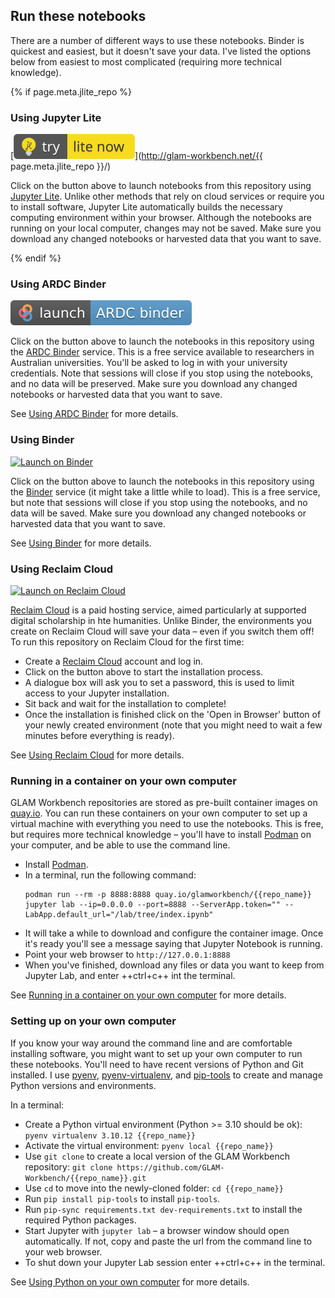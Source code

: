 <!-- START RUN INFO -->

## Run these notebooks

There are a number of different ways to use these notebooks. Binder is quickest and easiest, but it doesn't save your data. I've listed the options below from easiest to most complicated (requiring more technical knowledge).

{% if page.meta.jlite_repo %}

### Using Jupyter Lite

[![Jupyter Lite](../images/jlite-badge.svg)](http://glam-workbench.net/{{ page.meta.jlite_repo }}/)

Click on the button above to launch notebooks from this repository using [Jupyter Lite](https://jupyterlite.readthedocs.io/en/stable/). Unlike other methods that rely on cloud services or require you to install software, Jupyter Lite automatically builds the necessary computing environment within your browser. Although the notebooks are running on your local computer, changes may not be saved. Make sure you download any changed notebooks or harvested data that you want to save.

{% endif %}

### Using ARDC Binder

[![Launch on ARDC Binder](../images/launch-ARDC-binder.svg)](https://binderhub.rc.nectar.org.au/v2/gh/GLAM-Workbench/{{repo_name}}/HEAD?urlpath=lab/tree/index.ipynb)

Click on the button above to launch the notebooks in this repository using the [ARDC Binder](https://mybinder.org/) service. This is a free service available to researchers in Australian universities. You'll be asked to log in with your university credentials. Note that sessions will close if you stop using the notebooks, and no data will be preserved. Make sure you download any changed notebooks or harvested data that you want to save.

See [Using ARDC Binder](https://glam-workbench.net/using-ardc-binder/) for more details.

### Using Binder

[![Launch on Binder](https://mybinder.org/badge_logo.svg)](https://mybinder.org/v2/gh/GLAM-Workbench/trove-contributors/master/?urlpath=lab/tree/index.ipynb)

Click on the button above to launch the notebooks in this repository using the [Binder](https://mybinder.org/) service (it might take a little while to load). This is a free service, but note that sessions will close if you stop using the notebooks, and no data will be saved. Make sure you download any changed notebooks or harvested data that you want to save.

See [Using Binder](https://glam-workbench.net/using-binder/) for more details.

### Using Reclaim Cloud

[![Launch on Reclaim Cloud](https://glam-workbench.github.io/images/launch-on-reclaim-cloud.svg)](https://app.my.reclaim.cloud/?manifest=https://raw.githubusercontent.com/GLAM-Workbench/{{repo_name}}/master/reclaim-manifest.jps)

[Reclaim Cloud](https://reclaim.cloud/) is a paid hosting service, aimed particularly at supported digital scholarship in hte humanities. Unlike Binder, the environments you create on Reclaim Cloud will save your data – even if you switch them off! To run this repository on Reclaim Cloud for the first time:

* Create a [Reclaim Cloud](https://reclaim.cloud/) account and log in.
* Click on the button above to start the installation process.
* A dialogue box will ask you to set a password, this is used to limit access to your Jupyter installation.
* Sit back and wait for the installation to complete!
* Once the installation is finished click on the 'Open in Browser' button of your newly created environment (note that you might need to wait a few minutes before everything is ready).

See [Using Reclaim Cloud](/using-reclaim-cloud/) for more details.

### Running in a container on your own computer

GLAM Workbench repositories are stored as pre-built container images on [quay.io](https://quay.io/organization/glamworkbench). You can run these containers on your own computer to set up a virtual machine with everything you need to use the notebooks. This is free, but requires more technical knowledge – you'll have to install [Podman](https://podman.io/) on your computer, and be able to use the command line.

* Install [Podman](https://podman.io/docs/installation).
* In a terminal, run the following command:  
  ```
  podman run --rm -p 8888:8888 quay.io/glamworkbench/{{repo_name}} jupyter lab --ip=0.0.0.0 --port=8888 --ServerApp.token="" --LabApp.default_url="/lab/tree/index.ipynb"
  ```
* It will take a while to download and configure the container image. Once it's ready you'll see a message saying that Jupyter Notebook is running.
* Point your web browser to `http://127.0.0.1:8888`
* When you've finished, download any files or data you want to keep from Jupyter Lab, and enter ++ctrl+c++ int the terminal.

See [Running in a container on your own computer](/using-containers/) for more details.

### Setting up on your own computer

If you know your way around the command line and are comfortable installing software, you might want to set up your own computer to run these notebooks. You'll need to have recent versions of Python and Git installed. I use [pyenv](https://github.com/pyenv/pyenv), [pyenv-virtualenv](https://github.com/pyenv/pyenv-virtualenv), and [pip-tools](https://github.com/jazzband/pip-tools) to create and manage Python versions and environments.

In a terminal:

* Create a Python virtual environment (Python >= 3.10 should be ok): `pyenv virtualenv 3.10.12 {{repo_name}}`
* Activate the virtual environment: `pyenv local {{repo_name}}`
* Use `git clone` to create a local version of the GLAM Workbench repository: `git clone https://github.com/GLAM-Workbench/{{repo_name}}.git`
* Use `cd` to move into the newly-cloned folder: `cd {{repo_name}}`
* Run `pip install pip-tools` to install `pip-tools`.
* Run `pip-sync requirements.txt dev-requirements.txt` to install the required Python packages.
* Start Jupyter with `jupyter lab` – a browser window should open automatically. If not, copy and paste the url from the command line to your web browser.
* To shut down your Jupyter Lab session enter ++ctrl+c++ in the terminal.

See [Using Python on your own computer](/using-python/) for more details.

<!-- END RUN INFO -->


